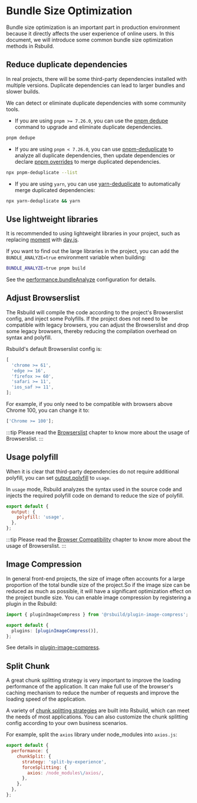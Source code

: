 # Bundle Size Optimization

Bundle size optimization is an important part in production environment because it directly affects the user experience of online users. In this document, we will introduce some common bundle size optimization methods in Rsbuild.

## Reduce duplicate dependencies

In real projects, there will be some third-party dependencies installed with multiple versions. Duplicate dependencies can lead to larger bundles and slower builds.

We can detect or eliminate duplicate dependencies with some community tools.

- If you are using `pnpm >= 7.26.0`, you can use the [pnpm dedupe](https://pnpm.io/cli/dedupe) command to upgrade and eliminate duplicate dependencies.

```bash
pnpm dedupe
```

- If you are using `pnpm < 7.26.0`, you can use [pnpm-deduplicate](https://github.com/ocavue/pnpm-deduplicate) to analyze all duplicate dependencies, then update dependencies or declare [pnpm overrides](https://pnpm.io/package_json#pnpmoverrides) to merge duplicated dependencies.

```bash
npx pnpm-deduplicate --list
```

- If you are using `yarn`, you can use [yarn-deduplicate](https://github.com/scinos/yarn-deduplicate) to automatically merge duplicated dependencies:

```bash
npx yarn-deduplicate && yarn
```

## Use lightweight libraries

It is recommended to using lightweight libraries in your project, such as replacing [moment](https://momentjs.com/) with [day.js](https://day.js.org/).

If you want to find out the large libraries in the project, you can add the `BUNDLE_ANALYZE=true` environment variable when building:

```bash
BUNDLE_ANALYZE=true pnpm build
```

See the [performance.bundleAnalyze](/config/options/performance.html#performancebundleanalyze) configuration for details.

## Adjust Browserslist

The Rsbuild will compile the code according to the project's Browserslist config, and inject some Polyfills. If the project does not need to be compatible with legacy browsers, you can adjust the Browserslist and drop some legacy browsers, thereby reducing the compilation overhead on syntax and polyfill.

Rsbuild's default Browserslist config is:

```js
[
  'chrome >= 61',
  'edge >= 16',
  'firefox >= 60',
  'safari >= 11',
  'ios_saf >= 11',
];
```

For example, if you only need to be compatible with browsers above Chrome 100, you can change it to:

```js
['Chrome >= 100'];
```

:::tip
Please read the [Browserslist](/guide/advanced/browserslist.html) chapter to know more about the usage of Browserslist.
:::

## Usage polyfill

When it is clear that third-party dependencies do not require additional polyfill, you can set [output.polyfill](/config/options/output.html#outputpolyfill) to `usage`.

In `usage` mode, Rsbuild analyzes the syntax used in the source code and injects the required polyfill code on demand to reduce the size of polyfill.

```js
export default {
  output: {
    polyfill: 'usage',
  },
};
```

:::tip
Please read the [Browser Compatibility](/guide/advanced/browser-compatibility.html) chapter to know more about the usage of Browserslist.
:::

## Image Compression

In general front-end projects, the size of image often accounts for a large proportion of the total bundle size of the project.So if the image size can be reduced as much as possible, it will have a significant optimization effect on the project bundle size. You can enable image compression by registering a plugin in the Rsbuild:

```ts title="rsbuild.config.ts"
import { pluginImageCompress } from '@rsbuild/plugin-image-compress';

export default {
  plugins: [pluginImageCompress()],
};
```

See details in [plugin-image-compress](/plugins/list/plugin-image-compress).

## Split Chunk

A great chunk splitting strategy is very important to improve the loading performance of the application. It can make full use of the browser's caching mechanism to reduce the number of requests and improve the loading speed of the application.

A variety of [chunk splitting strategies](/guide/optimization/split-chunk) are built into Rsbuild, which can meet the needs of most applications. You can also customize the chunk splitting config according to your own business scenarios.

For example, split the `axios` library under node_modules into `axios.js`:

```js
export default {
  performance: {
    chunkSplit: {
      strategy: 'split-by-experience',
      forceSplitting: {
        axios: /node_modules\/axios/,
      },
    },
  },
};
```
